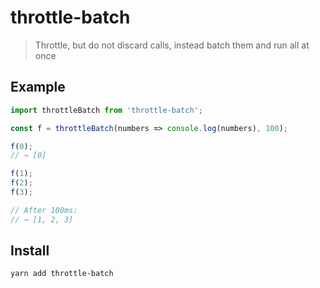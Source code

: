 # throttle-batch

> Throttle, but do not discard calls, instead batch them and run all at once

## Example

```js
import throttleBatch from 'throttle-batch';

const f = throttleBatch(numbers => console.log(numbers), 100);

f(0);
// → [0]

f(1);
f(2);
f(3);

// After 100ms:
// → [1, 2, 3]
```

## Install

```
yarn add throttle-batch
```
